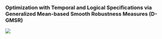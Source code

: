 ### Optimization with Temporal and Logical Specifications via Generalized Mean-based Smooth Robustness Measures (D-GMSR)

![](sim/gifs/quad_flight.gif)